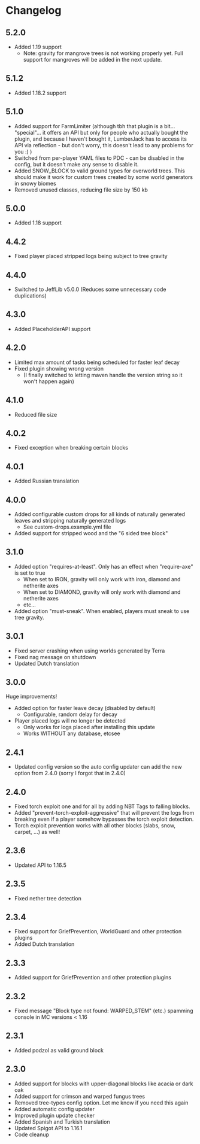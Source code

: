 # Changelog

## 5.2.0
- Added 1.19 support
  - Note: gravity for mangrove trees is not working properly yet. Full support for mangroves will be added in the next update. 

## 5.1.2
- Added 1.18.2 support

## 5.1.0
- Added support for FarmLimiter (although tbh that plugin is a bit... "special"... it offers an API but only for people who actually bought the plugin, and because I haven't bought it, LumberJack has to access its API via reflection - but don't worry, this doesn't lead to any problems for you :) )
- Switched from per-player YAML files to PDC - can be disabled in the config, but it doesn't make any sense to disable it.
- Added SNOW_BLOCK to valid ground types for overworld trees. This should make it work for custom trees created by some world generators in snowy biomes
- Removed unused classes, reducing file size by 150 kb

## 5.0.0
- Added 1.18 support

## 4.4.2
- Fixed player placed stripped logs being subject to tree gravity

## 4.4.0
- Switched to JeffLib v5.0.0 (Reduces some unnecessary code duplications)

## 4.3.0
- Added PlaceholderAPI support

## 4.2.0
- Limited max amount of tasks being scheduled for faster leaf decay
- Fixed plugin showing wrong version
  - (I finally switched to letting maven handle the version string so it won't happen again)

## 4.1.0
- Reduced file size

## 4.0.2
- Fixed exception when breaking certain blocks

## 4.0.1
- Added Russian translation

## 4.0.0
- Added configurable custom drops for all kinds of naturally generated leaves and stripping naturally generated logs
  - See custom-drops.example.yml file
- Added support for stripped wood and the "6 sided tree block"

## 3.1.0
- Added option "requires-at-least". Only has an effect when "require-axe" is set to true
  - When set to IRON, gravity will only work with iron, diamond and netherite axes
  - When set to DIAMOND, gravity will only work with diamond and netherite axes
  - etc...
- Added option "must-sneak". When enabled, players must sneak to use tree gravity.

## 3.0.1
- Fixed server crashing when using worlds generated by Terra
- Fixed nag message on shutdown
- Updated Dutch translation

## 3.0.0

Huge improvements!

- Added option for faster leave decay (disabled by default)
  - Configurable, random delay for decay
- Player placed logs will no longer be detected
  - Only works for logs placed after installing this update
  - Works WITHOUT any database, etcsee

## 2.4.1

- Updated config version so the auto config updater can add the new option from 2.4.0 (sorry I forgot that in 2.4.0)

## 2.4.0

- Fixed torch exploit one and for all by adding NBT Tags to falling blocks.
- Added "prevent-torch-exploit-aggressive" that will prevent the logs from breaking even if a player somehow bypasses
  the torch exploit detection.
- Torch exploit prevention works with all other blocks (slabs, snow, carpet, ...) as well!

## 2.3.6

- Updated API to 1.16.5

## 2.3.5

- Fixed nether tree detection

## 2.3.4

- Fixed support for GriefPrevention, WorldGuard and other protection plugins
- Added Dutch translation

## 2.3.3

- Added support for GriefPrevention and other protection plugins

## 2.3.2

- Fixed message "Block type not found: WARPED_STEM" (etc.) spamming console in MC versions < 1.16

## 2.3.1

- Added podzol as valid ground block

## 2.3.0

- Added support for blocks with upper-diagonal blocks like acacia or dark oak
- Added support for crimson and warped fungus trees
- Removed tree-types config option. Let me know if you need this again
- Added automatic config updater
- Improved plugin update checker
- Added Spanish and Turkish translation
- Updated Spigot API to 1.16.1
- Code cleanup